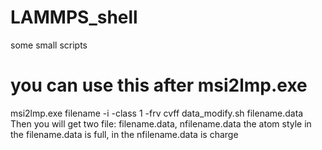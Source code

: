 # LAMMPS_shell
some small scripts

# you can use this after msi2lmp.exe
msi2lmp.exe filename -i -class 1 -frv cvff
data_modify.sh filename.data
Then you will get two file: filename.data, nfilename.data
the atom style in the filename.data is full, in the nfilename.data is charge
